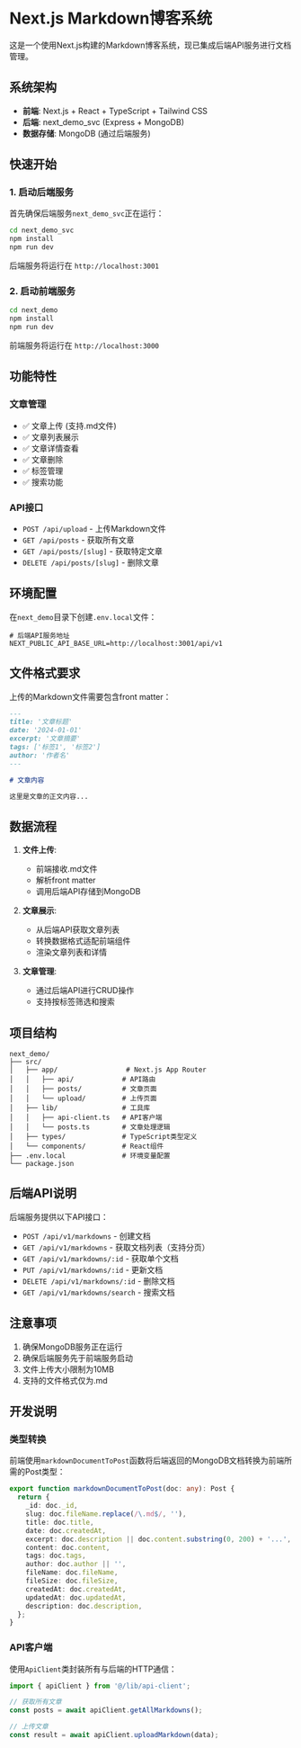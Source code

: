 # Next.js Markdown博客系统

这是一个使用Next.js构建的Markdown博客系统，现已集成后端API服务进行文档管理。

## 系统架构

- **前端**: Next.js + React + TypeScript + Tailwind CSS
- **后端**: next_demo_svc (Express + MongoDB)
- **数据存储**: MongoDB (通过后端服务)

## 快速开始

### 1. 启动后端服务

首先确保后端服务`next_demo_svc`正在运行：

```bash
cd next_demo_svc
npm install
npm run dev
```

后端服务将运行在 `http://localhost:3001`

### 2. 启动前端服务

```bash
cd next_demo
npm install
npm run dev
```

前端服务将运行在 `http://localhost:3000`

## 功能特性

### 文章管理
- ✅ 文章上传 (支持.md文件)
- ✅ 文章列表展示
- ✅ 文章详情查看
- ✅ 文章删除
- ✅ 标签管理
- ✅ 搜索功能

### API接口
- `POST /api/upload` - 上传Markdown文件
- `GET /api/posts` - 获取所有文章
- `GET /api/posts/[slug]` - 获取特定文章
- `DELETE /api/posts/[slug]` - 删除文章

## 环境配置

在`next_demo`目录下创建`.env.local`文件：

```env
# 后端API服务地址
NEXT_PUBLIC_API_BASE_URL=http://localhost:3001/api/v1
```

## 文件格式要求

上传的Markdown文件需要包含front matter：

```markdown
---
title: '文章标题'
date: '2024-01-01'
excerpt: '文章摘要'
tags: ['标签1', '标签2']
author: '作者名'
---

# 文章内容

这里是文章的正文内容...
```

## 数据流程

1. **文件上传**: 
   - 前端接收.md文件
   - 解析front matter
   - 调用后端API存储到MongoDB

2. **文章展示**:
   - 从后端API获取文章列表
   - 转换数据格式适配前端组件
   - 渲染文章列表和详情

3. **文章管理**:
   - 通过后端API进行CRUD操作
   - 支持按标签筛选和搜索

## 项目结构

```
next_demo/
├── src/
│   ├── app/                 # Next.js App Router
│   │   ├── api/            # API路由
│   │   ├── posts/          # 文章页面
│   │   └── upload/         # 上传页面
│   ├── lib/                # 工具库
│   │   ├── api-client.ts   # API客户端
│   │   └── posts.ts        # 文章处理逻辑
│   ├── types/              # TypeScript类型定义
│   └── components/         # React组件
├── .env.local              # 环境变量配置
└── package.json
```

## 后端API说明

后端服务提供以下API接口：

- `POST /api/v1/markdowns` - 创建文档
- `GET /api/v1/markdowns` - 获取文档列表（支持分页）
- `GET /api/v1/markdowns/:id` - 获取单个文档
- `PUT /api/v1/markdowns/:id` - 更新文档
- `DELETE /api/v1/markdowns/:id` - 删除文档
- `GET /api/v1/markdowns/search` - 搜索文档

## 注意事项

1. 确保MongoDB服务正在运行
2. 确保后端服务先于前端服务启动
3. 文件上传大小限制为10MB
4. 支持的文件格式仅为.md

## 开发说明

### 类型转换

前端使用`markdownDocumentToPost`函数将后端返回的MongoDB文档转换为前端所需的Post类型：

```typescript
export function markdownDocumentToPost(doc: any): Post {
  return {
    _id: doc._id,
    slug: doc.fileName.replace(/\.md$/, ''),
    title: doc.title,
    date: doc.createdAt,
    excerpt: doc.description || doc.content.substring(0, 200) + '...',
    content: doc.content,
    tags: doc.tags,
    author: doc.author || '',
    fileName: doc.fileName,
    fileSize: doc.fileSize,
    createdAt: doc.createdAt,
    updatedAt: doc.updatedAt,
    description: doc.description,
  };
}
```

### API客户端

使用`ApiClient`类封装所有与后端的HTTP通信：

```typescript
import { apiClient } from '@/lib/api-client';

// 获取所有文章
const posts = await apiClient.getAllMarkdowns();

// 上传文章
const result = await apiClient.uploadMarkdown(data);
```
